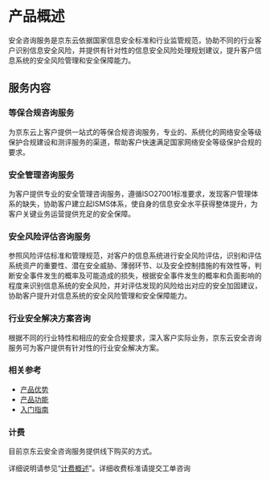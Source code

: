 # 产品概述
安全咨询服务是京东云依据国家信息安全标准和行业监管规范，协助不同的行业客户识别信息安全风险，并提供有针对性的信息安全风险处理规划建议，提升客户信息系统的安全风险管理和安全保障能力。


## 服务内容
###  等保合规咨询服务
为京东云上客户提供一站式的等保合规咨询服务，专业的、系统化的网络安全等级保护合规建设和测评服务的渠道，帮助客户快速满足国家网络安全等级保护合规的要求。

###  安全管理咨询服务
为客户提供专业的安全管理咨询服务，遵循ISO27001标准要求，发现客户管理体系的缺失，协助客户建立起ISMS体系，使自身的信息安全水平获得整体提升，为客户关键业务运营提供充足的安全保障。

###  安全风险评估咨询服务
参照风险评估标准和管理规范，对客户的信息系统进行安全风险评估，识别和评估系统资产的重要性、潜在安全威胁、薄弱环节、以及安全控制措施的有效性等，判断安全事件发生的概率及可能造成的损失，根据安全事件发生的概率和负面影响的程度来识别信息系统的安全风险，并对评估发现的风险给出对应的安全加固建议，协助客户提升对信息系统的安全风险管理和安全保障能力。

###  行业安全解决方案咨询
根据不同的行业特性和相应的安全合规要求，深入客户实际业务，京东云安全咨询服务可为客户提供有针对性的行业安全解决方案。

### 相关参考

 - [产品优势](../Introduction/Benefits.md)
 - [产品功能](../Introduction/Features.md)
 - [入门指南](../Getting-Started/Getting-Started.md)

### 计费

目前京东云安全咨询服务提供线下购买的方式。

详细说明请参见“[计费概述](../Pricing/Billing-Overview.md)”。详细收费标准请提交工单咨询
